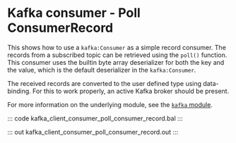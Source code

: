 # Kafka consumer - Poll ConsumerRecord

This shows how to use a `kafka:Consumer` as a simple record consumer. The records from a subscribed topic can be retrieved using the `poll()` function. This consumer uses the builtin byte array deserializer for both the key and the value, which is the default deserializer in the `kafka:Consumer`.

The received records are converted to the user defined type using data-binding. For this to work properly, an active Kafka broker should be present.

For more information on the underlying module,  see the [`kafka` module](https://lib.ballerina.io/ballerinax/kafka/latest).

::: code kafka_client_consumer_poll_consumer_record.bal :::

::: out kafka_client_consumer_poll_consumer_record.out :::
